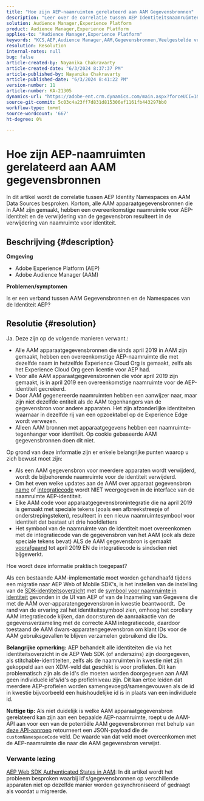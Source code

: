 ```yaml
---
title: "Hoe zijn AEP-naamruimten gerelateerd aan AAM Gegevensbronnen"
description: "Leer over de correlatie tussen AEP Identiteitsnaamruimten en AAM Gegevensbronnen en sommige belangrijke voorbehouden."
solution: Audience Manager,Experience Platform
product: Audience Manager,Experience Platform
applies-to: "Audience Manager,Experience Platform"
keywords: "KCS,AEP,Audience Manager,AAM,Gegevensbronnen,Veelgestelde vragen"
resolution: Resolution
internal-notes: null
bug: false
article-created-by: Nayanika Chakravarty
article-created-date: "6/3/2024 8:37:37 PM"
article-published-by: Nayanika Chakravarty
article-published-date: "6/3/2024 8:41:22 PM"
version-number: 11
article-number: KA-21305
dynamics-url: "https://adobe-ent.crm.dynamics.com/main.aspx?forceUCI=1&pagetype=entityrecord&etn=knowledgearticle&id=89e0dc1a-e921-ef11-840a-000d3a32bd42"
source-git-commit: 5c03c4a23ff7d831d815306ef1161fb443297bb0
workflow-type: tm+mt
source-wordcount: '667'
ht-degree: 0%

---
```


# Hoe zijn AEP-naamruimten gerelateerd aan AAM gegevensbronnen


In dit artikel wordt de correlatie tussen AEP Identity Namespaces en AAM Data Sources besproken. Kortom, alle AAM apparaatgegevensbronnen die in AAM zijn gemaakt, hebben een overeenkomstige naamruimte voor AEP-identiteit en de verwijdering van de gegevensbron resulteert in de verwijdering van naamruimte voor identiteit.

## Beschrijving {#description}


<b>Omgeving</b>

- Adobe Experience Platform (AEP)
- Adobe Audience Manager (AAM)


<b>Problemen/symptomen</b>

Is er een verband tussen AAM Gegevensbronnen en de Namespaces van de Identiteit AEP?


## Resolutie {#resolution}


Ja. Deze zijn op de volgende manieren verwant.:

- Alle AAM apparaatgegevensbronnen die sinds april 2019 in AAM zijn gemaakt, hebben een overeenkomstige AEP-naamruimte die met dezelfde naam in hetzelfde Experience Cloud Org is gemaakt, zelfs als het Experience Cloud Org geen licentie voor AEP had.
- Voor alle AAM apparaatgegevensbronnen die vóór april 2019 zijn gemaakt, is in april 2019 een overeenkomstige naamruimte voor de AEP-identiteit gecreëerd.
- Door AAM gegenereerde naamruimten hebben een aanwijzer naar, maar zijn niet dezelfde entiteit als de AAM tegenhangers van de gegevensbron voor andere apparaten. Het zijn afzonderlijke identiteiten waarnaar in dezelfde rij van een opzoektabel op de Experience Edge wordt verwezen.
- Alleen AAM bronnen met apparaatgegevens hebben een naamruimte-tegenhanger voor identiteit. Op cookie gebaseerde AAM gegevensbronnen doen dit niet.


Op grond van deze informatie zijn er enkele belangrijke punten waarop u zich bewust moet zijn:

- Als een AAM gegevensbron voor meerdere apparaten wordt verwijderd, wordt de bijbehorende naamruimte voor de identiteit verwijderd.
- Om het even welke updates aan de AAM over apparaat gegevensbron <u>name</u> of <u>integratiecode</u> wordt NIET weergegeven in de interface van de naamruimte AEP-identiteit.
- Elke AAM code voor apparaatgegevensbronintegratie die na april 2019 is gemaakt met speciale tekens (zoals een afbreekstreepje of onderstrepingsteken), resulteert in een nieuw naamruimtesymbool voor identiteit dat bestaat uit drie hoofdletters
- Het symbool van de naamruimte van de identiteit moet overeenkomen met de integratiecode van de gegevensbron van het AAM (ook als deze speciale tekens bevat) ALS de AAM gegevensbron is gemaakt <u>voorafgaand</u> tot april 2019 EN de integratiecode is sindsdien niet bijgewerkt.


Hoe wordt deze informatie praktisch toegepast?

Als een bestaande AAM-implementatie moet worden gehandhaafd tijdens een migratie naar AEP Web of Mobile SDK&#39;s, is het instellen van de instelling van de [SDK-identiteitsoverzicht](https://experienceleague.adobe.com/docs/experience-platform/edge/identity/overview.html?lang=en) met de <u>symbool voor naamruimte in identiteit</u> gevonden in de UI van AEP of van de Inzameling van Gegevens die met de AAM over-apparatengegevensbron in kwestie beantwoordt.  De rand van de ervaring zal het identiteitssymbool zien, omhoog het corollary AAM integratiecode kijken, dan door:sturen de aanraakactie van de gegevensverzameling met de correcte AAM integratiecode, daardoor toestaand de AAM dwars-apparatengegevensbron om klant IDs voor de AAM gebruiksgevallen te blijven verzamelen gebruikend die IDs.

<b>Belangrijke opmerking:</b> AEP behandelt alle identiteiten die via het identiteitsoverzicht in de AEP Web SDK (of anderszins) zijn doorgegeven, als stitchable-identiteiten, zelfs als de naamruimten in kwestie niet zijn gekoppeld aan een XDM-veld dat geschikt is voor profielen. Dit kan problematisch zijn als de id&#39;s die moeten worden doorgegeven aan AAM geen individuele id&#39;s/id&#39;s op profielniveau zijn. Dit kan ertoe leiden dat meerdere AEP-profielen worden samengevoegd/samengevouwen als de id in kwestie bijvoorbeeld een huishoudelijke id is in plaats van een individuele id.

<b>Nuttige tip:</b> Als niet duidelijk is welke AAM apparaatgegevensbron gerelateerd kan zijn aan een bepaalde AEP-naamruimte, roept u de AAM-API aan voor een van de potentiële AAM gegevensbronnen met behulp van [deze API-aanroep](https://bank.demdex.com/portal/api/v1/openapi.yaml) retourneert een JSON-payload die de `customNamespaceCode` veld. De waarde van dat veld moet overeenkomen met de AEP-naamruimte die naar die AAM gegevensbron verwijst.

### Verwante lezing

[AEP Web SDK Authenticated States in AAM](https://experienceleague.adobe.com/en/docs/experience-cloud-kcs/kbarticles/ka-21833): In dit artikel wordt het probleem besproken waarbij id&#39;s/gegevensbronnen op verschillende apparaten niet op dezelfde manier worden gesynchroniseerd of gedraagt als voordat u migreerde.


